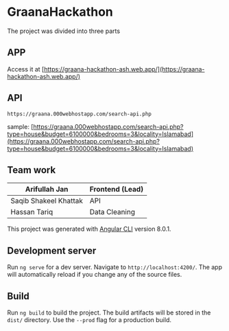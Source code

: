 # GraanaHackathon

The project was divided into three parts


## APP


Access it at [https://graana-hackathon-ash.web.app/](https://graana-hackathon-ash.web.app/)

## API

`https://graana.000webhostapp.com/search-api.php`

sample: [https://graana.000webhostapp.com/search-api.php?type=house&budget=6100000&bedrooms=3&locality=Islamabad](https://graana.000webhostapp.com/search-api.php?type=house&budget=6100000&bedrooms=3&locality=Islamabad)




## Team work


| Arifullah Jan         | Frontend (Lead) |
|-----------------------|-----------------|
| Saqib Shakeel Khattak | API             |
| Hassan Tariq          | Data Cleaning   |






This project was generated with [Angular CLI](https://github.com/angular/angular-cli) version 8.0.1.

## Development server

Run `ng serve` for a dev server. Navigate to `http://localhost:4200/`. The app will automatically reload if you change any of the source files.


## Build

Run `ng build` to build the project. The build artifacts will be stored in the `dist/` directory. Use the `--prod` flag for a production build.

